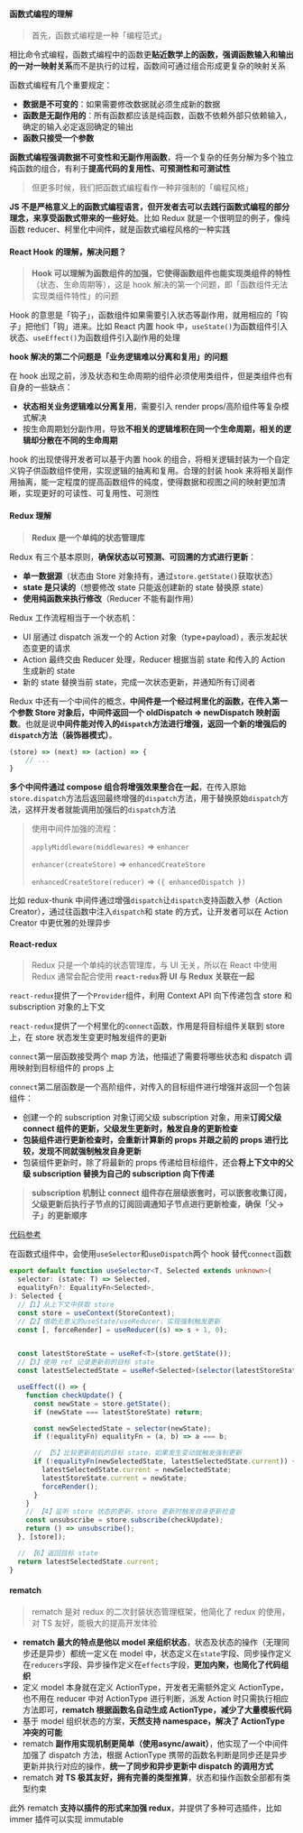 #### 函数式编程的理解
> 首先，函数式编程是一种「编程范式」

相比命令式编程，函数式编程中的函数更**贴近数学上的函数，强调函数输入和输出的一对一映射关系**而不是执行的过程，函数间可通过组合形成更复杂的映射关系

函数式编程有几个重要规定：

- **数据是不可变的**：如果需要修改数据就必须生成新的数据
- **函数是无副作用的**：所有函数都应该是纯函数，函数不依赖外部只依赖输入，确定的输入必定返回确定的输出
- **函数只接受一个参数**

**函数式编程强调数据不可变性和无副作用函数**，将一个复杂的任务分解为多个独立纯函数的组合，有利于**提高代码的复用性、可预测性和可测试性**

> 但更多时候，我们把函数式编程看作一种非强制的「编程风格」

**JS 不是严格意义上的函数式编程语言，但开发者去可以去践行函数式编程的部分理念，来享受函数式带来的一些好处**。比如 Redux 就是一个很明显的例子，像纯函数 reducer、柯里化中间件，就是函数式编程风格的一种实践


#### React Hook 的理解，解决问题？

> **Hook 可以理解为函数组件的加强，它使得函数组件也能实现类组件的特性**（状态、生命周期等），这是 hook 解决的第一个问题，即「函数组件无法实现类组件特性」的问题

Hook 的意思是「钩子」，函数组件如果需要引入状态等副作用，就用相应的「钩子」把他们「钩」进来。比如 React 内置 hook 中，`useState()`为函数组件引入状态、`useEffect()`为函数组件引入副作用的处理



**hook 解决的第二个问题是「业务逻辑难以分离和复用」的问题**

在 hook 出现之前，涉及状态和生命周期的组件必须使用类组件，但是类组件也有自身的一些缺点：

- **状态相关业务逻辑难以分离复用**，需要引入 render props/高阶组件等复杂模式解决
- 按生命周期划分副作用，导致**不相关的逻辑堆积在同一个生命周期，相关的逻辑却分散在不同的生命周期**

hook 的出现使得开发者可以基于内置 hook 的组合，将相关逻辑封装为一个自定义钩子供函数组件使用，实现逻辑的抽离和复用。合理的封装 hook 来将相关副作用抽离，能一定程度的提高函数组件的纯度，使得数据和视图之间的映射更加清晰，实现更好的可读性、可复用性、可测性

#### Redux 理解

> **Redux 是一个单纯的状态管理库**

Redux 有三个基本原则，**确保状态以可预测、可回溯的方式进行更新**：

- **单一数据源**（状态由 Store 对象持有，通过`store.getState()`获取状态）
- **state 是只读的**（想要修改 state 只能返创建新的 state 替换原 state）
- **使用纯函数来执行修改**（Reducer 不能有副作用）

Redux 工作流程相当于一个状态机：

- UI 层通过 dispatch 派发一个的 Action 对象（type+payload），表示发起状态变更的请求
- Action 最终交由 Reducer 处理，Reducer 根据当前 state 和传入的 Action 生成新的 state
- 新的 state 替换当前 state，完成一次状态更新，并通知所有订阅者



Redux 中还有一个中间件的概念，**中间件是一个经过柯里化的函数，在传入第一个参数 Store 对象后，中间件返回一个 oldDispatch => newDispatch 映射函数**。也就是说**中间件能对传入的`dispatch`方法进行增强，返回一个新的增强后的`dispatch`方法（装饰器模式）**。
```typescript
(store) => (next) => (action) => {
	// ...
}
```
**多个中间件通过 compose 组合将增强效果整合在一起**，在传入原始`store.dispatch`方法后返回最终增强的`dispatch`方法，用于替换原始`dispatch`方法，这样开发者就能调用加强后的`dispatch`方法

> 使用中间件加强的流程：
>
> `applyMiddleware(middlewares)` => `enhancer`
>
> `enhancer(createStore)` => `enhancedCreateStore`
>
> `enhancedCreateStore(reducer)` => `({ enhancedDispatch })`

比如 redux-thunk 中间件通过增强`dispatch`让`dispatch`支持函数入参（Action Creator），通过往函数中注入`dispatch`和 state 的方式，让开发者可以在 Action Creator 中更优雅的处理异步

#### React-redux


> Redux 只是一个单纯的状态管理库，与 UI 无关，所以在 React 中使用 Redux 通常会配合使用 **`react-redux`将 UI 与 Redux 关联在一起**

`react-redux`提供了一个`Provider`组件，利用 Context API 向下传递包含 store 和 subscription 对象的上下文

`react-redux`提供了一个柯里化的`connect`函数，作用是将目标组件关联到 store 上，在 store 状态发生变更时触发组件的更新

`connect`第一层函数接受两个 map 方法，他描述了需要将哪些状态和 dispatch 调用映射到目标组件的 props 上

`connect`第二层函数是一个高阶组件，对传入的目标组件进行增强并返回一个包装组件：

- 创建一个的 subscription 对象订阅父级 subscription 对象，用来**订阅父级 connect 组件的更新，父级发生更新时，触发自身的更新检查**
- **包装组件进行更新检查时，会重新计算新的 props 并跟之前的 props 进行比较，发现不同就强制触发自身更新**
- 包装组件更新时，除了将最新的 props 传递给目标组件，还会**将上下文中的父级 subscription 替换为自己的 subscription 向下传递**

> **subscription 机制让 connect 组件存在层级嵌套时，可以嵌套收集订阅，父级更新后执行子节点的订阅回调通知子节点进行更新检查，确保「父->子」的更新顺序**

[代码参考](https://github.com/dennis-jiang/Front-End-Knowledges/blob/master/Examples/React/react-redux/src/my-react-redux/connect.js)

在函数式组件中，会使用`useSelector`和`useDispatch`两个 hook 替代`connect`函数

```typescript
export default function useSelector<T, Selected extends unknown>(
  selector: (state: T) => Selected,
  equalityFn?: EqualityFn<Selected>,
): Selected {
  //【1】从上下文中获取 store
  const store = useContext(StoreContext);
  //【2】借助无意义的useState/useReducer，实现强制触发更新
  const [, forceRender] = useReducer((s) => s + 1, 0);


  const latestStoreState = useRef<T>(store.getState());
  //【3】使用 ref 记录更新前的目标 state
  const latestSelectedState = useRef<Selected>(selector(latestStoreState.current));

  useEffect(() => {
    function checkUpdate() {
      const newState = store.getState();
      if (newState === latestStoreState) return;

      const newSelectedState = selector(newState);
      if (!equalityFn) equalityFn = (a, b) => a === b;

      // 【5】比较更新前后的目标 state，如果发生变动就触发强制更新
      if (!equalityFn(newSelectedState, latestSelectedState.current)) {
        latestSelectedState.current = newSelectedState;
        latestStoreState.current = newState;
        forceRender();
      }
    }
    // 【4】监听 store 状态的更新，store 更新时触发自身更新检查
    const unsubscribe = store.subscribe(checkUpdate);
    return () => unsubscribe();
  }, [store]);

  // 【6】返回目标 state
  return latestSelectedState.current;
}
```

#### rematch

> rematch 是对 redux 的二次封装状态管理框架，他简化了 redux 的使用，对 TS 友好，能极大的提高开发体验

- **rematch 最大的特点是他以 model 来组织状态**，状态及状态的操作（无理同步还是异步）都统一定义在 model 中，状态定义在`state`字段、同步操作定义在`reducers`字段、异步操作定义在`effects`字段，**更加内聚，也简化了代码组织**
- 定义 model 本身就在定义 ActionType，开发者无需额外定义 ActionType，也不用在 reducer 中对 ActionType 进行判断，派发 Action 时只需执行相应方法即可，**rematch 根据函数名自动生成 ActionType，减少了大量模板代码**
- 基于 model 组织状态的方案，**天然支持 namespace，解决了 ActionType 冲突的可能**
- rematch **副作用实现机制更简单（使用async/await）**，他实现了一个中间件加强了 dispatch 方法，根据 ActionType 携带的函数名判断是同步还是异步更新并执行对应的操作，**统一了同步和异步更新中 dispatch 的调用方式**
- rematch **对 TS 极其友好，拥有完善的类型推算**，状态和操作函数全部都有类型约束

此外 rematch **支持以插件的形式来加强 redux**，并提供了多种可选插件，比如 immer 插件可以实现 immutable
